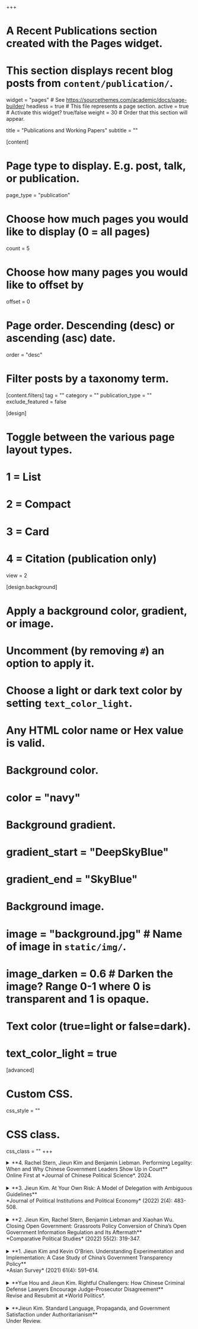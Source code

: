 +++
# A Recent Publications section created with the Pages widget.
# This section displays recent blog posts from `content/publication/`.

widget = "pages"  # See https://sourcethemes.com/academic/docs/page-builder/
headless = true  # This file represents a page section.
active = true  # Activate this widget? true/false
weight = 30  # Order that this section will appear.

title = "Publications and Working Papers"
subtitle = ""

[content]
  # Page type to display. E.g. post, talk, or publication.
  page_type = "publication"
  
  # Choose how much pages you would like to display (0 = all pages)
  count = 5
  
  # Choose how many pages you would like to offset by
  offset = 0

  # Page order. Descending (desc) or ascending (asc) date.
  order = "desc"

  # Filter posts by a taxonomy term.
  [content.filters]
    tag = ""
    category = ""
    publication_type = ""
    exclude_featured = false
  
[design]
  # Toggle between the various page layout types.
  #   1 = List
  #   2 = Compact
  #   3 = Card
  #   4 = Citation (publication only)
  view = 2
  
[design.background]
  # Apply a background color, gradient, or image.
  #   Uncomment (by removing `#`) an option to apply it.
  #   Choose a light or dark text color by setting `text_color_light`.
  #   Any HTML color name or Hex value is valid.
    
  # Background color.
  # color = "navy"
  
  # Background gradient.
  # gradient_start = "DeepSkyBlue"
  # gradient_end = "SkyBlue"
  
  # Background image.
  # image = "background.jpg"  # Name of image in `static/img/`.
  # image_darken = 0.6  # Darken the image? Range 0-1 where 0 is transparent and 1 is opaque.

  # Text color (true=light or false=dark).
  # text_color_light = true  
  
[advanced]
 # Custom CSS. 
 css_style = ""
 
 # CSS class.
 css_class = ""
+++

<style>
/* 세모 아이콘 없애기 */
details summary::-webkit-details-marker {
  display: none;
}
</style>

<details>
<summary> **4. Rachel Stern, Jieun Kim and Benjamin Liebman. Performing Legality: When and Why Chinese Government Leaders Show Up in Court** </span> <br/>
Online First at *Journal of Chinese Political Science*. 2024. <br/>
  
</summary>

Since 2015, Chinese government leaders have been required by law to appear in court when citizens sue their unit, or designate an employee to take their place. Conceptually, we frame this policy as a demand on leaders to “perform legality,” sacrificing their time to demonstrate how seriously the government takes legal proceedings.  Empirically, we draw on an original dataset of 127,529 administrative lawsuits decided between 2015 and 2018 to understand how often government leaders appear in Chinese courtrooms, and for which kinds of cases. Overall, leaders attended 24.72 percent of cases. However, despite the State Council’s instructions to prioritize attendance in lawsuits that may spiral into protest or draw public attention, leaders are no more likely to attend cases involving multiple plaintiffs or repeat litigants. Rather, they appear more in cases in which plaintiffs are represented by lawyers. Despite leaders’ conflict avoidance, China continues to ask leaders to personally appear in court in contentious cases. This makes courts key players in General Secretary Xi Jinping’s drive to re-train the bureaucracy to take law more seriously. 

* Link to publication [here](https://link.springer.com/article/10.1007/s11366-024-09901-6?utm_source=rct_congratemailt&utm_medium=email&utm_campaign=oa_20241128&utm_content=10.1007%2Fs11366-024-09901-6)
* Paper presented at 2022 WPSA Autocratic Politics Mini-Conference, UPenn CSCC Speaker Series 


</details>
<br/>


<details>
<summary> **3. Jieun Kim. At Your Own Risk: A Model of Delegation with Ambiguous Guidelines** </span> <br/>
  *Journal of Political Institutions and Political Economy* (2022) 2(4): 483-508.
  <br/>
</summary>

Contrary to the lessons of principal-agent models, Chinese leaders have often provided local officials with ambiguous policy guidelines that do not clarify the boundaries of discretion. While ambiguity can give local officials flexibility in policy implementation, it can also instill fear of punishment among possible transgressors and encourage preemptive self-censoring. Incorporating both perspectives, I develop a formal model that analyzes a situation in which ambiguity allows flexibility for certain types of local officials while intimidating others. I argue that central leaders use ambiguity as a screening tool to encourage only "competent" local officials---or those who have policy expertise for producing good outcomes---to choose a gray-area policy at their own risk, while deterring "incompetent" officials from doing so. I illustrate the model with the case of state-owned enterprise restructuring in China. The argument is broadly applicable to interactions between any upper- and lower-level actors in bureaucratic hierarchy.

* Link to publication [here](https://www.nowpublishers.com/article/Details/PIP-0046) 
* Draft version [here](https://www.dropbox.com/s/lcwhraqf62o6dy3/JPIPE%202021%20%28draft%29.pdf?dl=0)
* Paper presented at [2021 APSA Formal Theory Virtual Workshop](http://formaltheorysociety.com/virtual-workshop/), [2018 New Faces in China Studies Conference](https://polisci.duke.edu/news/new-faces-china-studies-conference), 2019 MPSA Annual Meeting, and the [2019 EITM Summer Institute](http://eitm.emory.edu/index.html).  

</details>
<br/>

<details>
<summary> **2. Jieun Kim, Rachel Stern, Benjamin Liebman and Xiaohan Wu. Closing Open Government: Grassroots Policy Conversion of China’s Open Government Information Regulation and Its Aftermath** </span> <br/>
  *Comparative Political Studies* (2022) 55(2): 319-347. <br/>
  
</summary>

How and when do opportunities for political participation through courts change under authoritarianism? Although China is better known for tight political control than for political expression, the 2008 Open Government Information (OGI) regulation ushered in a surge of political-legal activism. We draw on an original dataset of 57,095 OGI lawsuits, supplemented by interview data and government documents, to show how a feedback loop between judges and court users shaped possibilities for political activism and complaint between 2008 and 2019. In contrast to the conventional explanation that authoritarian leaders crack down on legal action when they feel politically threatened, we find that courts minted, defined and popularized new legal labels to cut off access to justice for the minority of super-active litigants whose lawsuits had come to dominate the OGI docket. This study underscores the power of procedural rules and frontline judges in shaping possibilities for political participation under authoritarianism.

* Link to publication [here](https://journals.sagepub.com/doi/full/10.1177/00104140211024314)
* Draft version [here](https://www.dropbox.com/s/4359m94ivk3fgwz/CPS%202021%20%28draft%29.pdf?dl=0)

</details>
<br/>



<details>
<summary> **1. Jieun Kim and Kevin O'Brien. Understanding Experimentation and Implementation: A Case Study of China’s Government Transparency Policy** </span> <br/>
*Asian Survey* (2021) 61(4): 591–614. <br/>
  
</summary>

Studies of local governance in China often point to nimble experimentation but problematic implementation. To reconcile these competing images, it is useful to clarify the concepts of experimentation and implementation and see how they unfolded in one policy area. The history of China’s Open Government Information (OGI) initiative shows that the experimentation stage sometimes proceeds well and produces new policy options, but may falter if local leaders are unwilling to carry out an experiment. And the implementation stage often poses challenges, but may improve if the Center initiates new, small-scale experiments and encourages local innovation. This suggests that the experimentation and implementation stages are not so different when officials in Beijing and the localities have diverging interests and the Center is more supportive of a measure than local officials. The ups and downs of OGI, and also village elections, can be traced to the policy goal of monitoring local cadres, the central-local divide, and the pattern of support and opposition within the state.

* Link to publication [here](https://online.ucpress.edu/as/article-abstract/61/4/591/118261/Understanding-Experimentation-and-ImplementationA?redirectedFrom=fulltext)
* Paper available [here](https://www.dropbox.com/s/w9u9y7l2tu6bbgr/AS%202021.pdf?dl=0)

</details>
<br/>





<details>
<summary> **Yue Hou and Jieun Kim. Rightful Challengers: How Chinese Criminal Defense Lawyers Encourage Judge-Prosecutor Disagreement** </span> <br/>
Revise and Resubmit at *World Politics*. <br/>  
  
</summary>

In autocracies, courts are often perceived as tools of the autocrats, with lawyers viewed as lacking influence. We reassess these assumptions by examining criminal defense lawyers as “rightful challengers” within China’s legal system. Analyzing an original dataset of drug cases in Chinese criminal courts from 2014 to 2018, we find that, when a lawyer is present, judges are three times more likely to reject prosecutors’ arguments and twice as likely to deviate from prosecutors’ sentencing recommendations. The deviation, on average, results in sentences that are over two additional months shorter. These findings suggest that lawyers can exert a substantial impact on judicial decisions by encouraging judge-prosecutor disagreement, particularly in less politically sensitive cases. Close examinations of lawyers’ arguments and original interviews reveal that the quality of defense is crucial for understanding lawyers’ effectiveness in influencing court decisions. These results highlight how seemingly powerless societal actors, like lawyers, can act as rightful challengers to powerful state actors within authoritarian regimes.

* Paper presented at 2023 APSA Annual Meeting, 2023 ALSA (Asian Law and Society Association), and other workshops by coauthor
* [Main draft](https://www.dropbox.com/scl/fi/yowjlqiwypyogtpu5qtpj/lawyer_dec2024_web.pdf?rlkey=cgemhesesejuxgfkhvjz654s4&st=kqr90k96&dl=0), [Appendix](https://www.dropbox.com/scl/fi/trbaxcan4dk1curylgr2i/lawyer_dec2024appendix_web.pdf?rlkey=25mec9pugso3whlmdu72eczry&st=gtqk3avk&dl=0)


</details>
<br/>

<details>
<summary> **Jieun Kim. Standard Language, Propaganda, and Government Satisfaction under Authoritarianism** </span> <br/>
Under Review. <br/> 
  
</summary>

Beyond its role in nation- and state-building, I argue that standard language promotion enables autocrats to increase citizens’ satisfaction with the government by amplifying propaganda. Drawing on large-scale surveys and original interviews, I test this argument in China, which has successfully promoted a common language, putonghua, in recent decades. By leveraging cross-cohort, cross-locality variations in exposure to putonghua at school following a major language reform in 2001, I find that greater exposure to putonghua increases government satisfaction. Individual-level evidence highlights a potential mechanism: increased consumption of television political news, a key channel for state propaganda delivered exclusively in putonghua. Despite some resistance, the regime has managed to cultivate younger generations more aligned with its goal, among both speakers of regional Chinese varieties and ethnic minorities. This study has implications for state-society communications and authoritarian control.

* Paper presented at APSA Annual Meeting 2023, 2024 (China mini-conference), Nanjing University 







